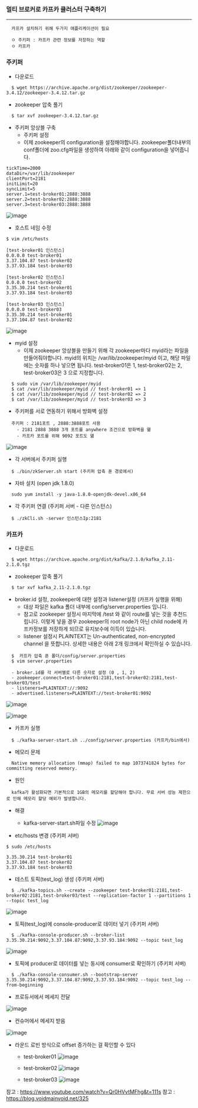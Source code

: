 ### 멀티 브로커로 카프카 클러스터 구축하기
---
```
  카프카 설치하기 위해 두가지 애플리케이션이 필요
  
  ㅇ 주키퍼 : 카프카 관련 정보를 저장하는 역할
  ㅇ 카프카
```

### 주키퍼
+ 다운로드
```shell
  $ wget https://archive.apache.org/dist/zookeeper/zookeeper-3.4.12/zookeeper-3.4.12.tar.gz
```

+ zookeeper 압축 풀기
```shell
  $ tar xvf zookeeper-3.4.12.tar.gz
```

+ 주키퍼 앙상블 구축
  + 주키퍼 설정
  + 이제 zookeeper의 configuration을 설정해야합니다. zookeeper폴더내부의 conf폴더에 zoo.cfg파일을 생성하여 아래와 같이 configuration을 넣어줍니다.
```shell
tickTime=2000
dataDir=/var/lib/zookeeper
clientPort=2181
initLimit=20
syncLimit=5
server.1=test-broker01:2888:3888
server.2=test-broker02:2888:3888
server.3=test-broker03:2888:3888
```
![image](https://user-images.githubusercontent.com/76584547/126800784-60c4f8b9-774d-4530-80e2-f09489e6422f.png)


+ 호스트 네임 수정
```shell
$ vim /etc/hosts
  
[test-broker01 인스턴스]
0.0.0.0 test-broker01
3.37.104.87 test-broker02
3.37.93.184 test-broker03
  
[test-broker02 인스턴스]
0.0.0.0 test-broker02
3.35.30.214 test-broker01
3.37.93.184 test-broker03
  
[test-broker03 인스턴스]
0.0.0.0 test-broker03
3.35.30.214 test-broker01
3.37.104.87 test-broker02
```
![image](https://user-images.githubusercontent.com/76584547/126800736-ffcaaf98-8701-4932-b0bd-5760bd032ff1.png)


+ myid 설정
  + 이제 zookeeper 앙상블을 만들기 위해 각 zookeeper마다 myid라는 파일을 만들어줘야합니다. myid의 위치는 /var/lib/zookeeper/myid 이고, 해당 파일에는 숫자를 하나 넣으면 됩니다. test-broker01은 1, test-broker02는 2, test-broker03은 3 으로 지정합니다.
```shell
  $ sudo vim /var/lib/zookeeper/myid
  $ cat /var/lib/zookeeper/myid // test-broker01 => 1
  $ cat /var/lib/zookeeper/myid // test-broker02 => 2
  $ cat /var/lib/zookeeper/myid // test-broker03 => 3
```



+ 주키퍼를 서로 연동하기 위해서 방화벽 설정
```
  주키퍼 : 2181포트 , 2888:3888포트 사용
    - 2181 2888 3888 3개 포트를 anywhere 조건으로 방화벽을 엶
    - 카프카 포트를 위해 9092 포트도 엶
```

![image](https://user-images.githubusercontent.com/76584547/126801069-cbe6cb04-e53b-4124-92b1-859ccc34f3ec.png)


+ 각 서버에서 주키퍼 실행
```shell
  $ ./bin/zkServer.sh start (주키퍼 압축 푼 경로에서)
```
+ 자바 설치 (open jdk 1.8.0)
```shell
  sudo yum install -y java-1.8.0-openjdk-devel.x86_64
```

+ 각 주키퍼 연결 (주키퍼 서버 - 다른 인스턴스)
```shell
  $ ./zkCli.sh -server 인스턴스Ip:2181
```

### 카프카
+ 다운로드
```
  $ wget https://archive.apache.org/dist/kafka/2.1.0/kafka_2.11-2.1.0.tgz
```

+ zookeeper 압축 풀기
```shell
  $ tar xvf kafka_2.11-2.1.0.tgz
```

+ broker.id 설정, zookeeper에 대한 설정과 listener설정 (카프카 실행을 위해)
  + 대상 파일은 kafka 폴더 내부에 config/server.properties 입니다.
  + 참고로 zookeeper 설정시 마지막에 /test 와 같이 route를 넣는 것을 추천드립니다. 이렇게 넣을 경우 zookeeper의 root node가 아닌 child node에 카프카정보를 저장하게 되므로 유지보수에 이득이 있습니다.
  +  listener 설정시 PLAINTEXT는 Un-authenticated, non-encrypted channel 을 뜻합니다. 상세한 내용은 아래 2개 링크에서 확인하실 수 있습니다.
```shell
  $  카프카 압축 푼 폴더/config/server.properties
  $ vim server.properties
  
  - broker.id를 각 서버별로 다른 숫자로 설정 (0 , 1, 2)
  - zookeeper.connect=test-broker01:2181,test-broker02:2181,test-broker03/test
  - listeners=PLAINTEXT://:9092
  - advertised.listeners=PLAINTEXT://test-broker01:9092
```

![image](https://user-images.githubusercontent.com/76584547/126811748-25a8329a-7d1a-4b56-b935-56ed6b6129e4.png)


![image](https://user-images.githubusercontent.com/76584547/126812006-51214130-dca0-4704-8d40-e3c23fea59b6.png)


+ 카프카 실행
```shell
  $ ./kafka-server-start.sh ../config/server.properties (카프카/bin에서)
```

+ 메모리 문제
```shell
  Native memory allocation (mmap) failed to map 1073741824 bytes for committing reserved memory.
```

+ 원인
```
  kafka가 활성화되면 기본적으로 1GB의 메모리를 할당해야 합니다. 무료 서버 성능 제한으로 인해 메모리 할당 예외가 발생합니다.
```

+ 해결
  + kafka-server-start.sh파일 수정
![image](https://user-images.githubusercontent.com/76584547/126813109-ea7406f7-c2b6-4160-93e1-13a928e1cf15.png)


+ etc/hosts 변경 (주키퍼 서버)
```shell
$ sudo /etc/hosts

3.35.30.214 test-broker01
3.37.104.87 test-broker02
3.37.93.184 test-broker03
```

+ 테스트 토픽(test_log) 생성 (주키퍼 서버)
```
  $ ./kafka-topics.sh --create --zookeeper test-broker01:2181,test-broker02:2181,test-broker03/test --replication-factor 1 --partitions 1 --topic test_log
```

![image](https://user-images.githubusercontent.com/76584547/126889992-1ca51e89-fb37-413d-8751-4d0b15c6154c.png)


+ 토픽(test_log)에 console-producer로 데이터 넣기 (주키퍼 서버)
```shell
  $ ./kafka-console-producer.sh --broker-list 3.35.30.214:9092,3.37.104.87:9092,3.37.93.184:9092 --topic test_log
```
![image](https://user-images.githubusercontent.com/76584547/126890059-74abcc7a-f260-4cb6-b075-790d158df35f.png)

+ 토픽에 producer로 데이터를 넣는 동시에 consumer로 확인하기 (주키퍼 서버)
```shell
  $ ./kafka-console-consumer.sh --bootstrap-server 3.35.30.214:9092,3.37.104.87:9092,3.37.93.184:9092 --topic test_log --from-beginning
```

+ 프로듀서에서 메세지 전달

![image](https://user-images.githubusercontent.com/76584547/126890139-c580e377-8d1f-4c06-a1e7-a12cca1207c4.png)


+ 컨슈머에서 메세지 받음

![image](https://user-images.githubusercontent.com/76584547/126890145-793c46db-cbed-4214-866b-7bc1599210a4.png)


+ 라운드 로빈 방식으로 offset 증가하는 걸 확인할 수 있다
  + test-broker01
  ![image](https://user-images.githubusercontent.com/76584547/126890243-aa50458f-4194-4b52-bfe0-1c1fe7cfc3c9.png)

  + test-broker02
  ![image](https://user-images.githubusercontent.com/76584547/126890254-b6e62737-df68-4a63-beea-6b3974e1fad1.png)
  
  + test-broker03
  ![image](https://user-images.githubusercontent.com/76584547/126890258-f2cb4a4e-0929-4de0-b0dc-ef2db8ca3ca8.png)





참고 : https://www.youtube.com/watch?v=Qr0HVvtMFhg&t=111s
참고 : https://blog.voidmainvoid.net/325
